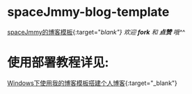 
# spaceJmmy-blog-template
[spaceJmmy的博客模板](https://github.com/spaceJmmy/spaceJmmy-blog-template){:target="_blank"}
    欢迎 **fork** 和 **点赞** 哦^_^


# 使用部署教程详见:
[Windows下使用我的博客模板搭建个人博客](https://spacejmmy.github.io/2017/08/26/2017-08-26-Windows%E4%B8%8B%E4%BD%BF%E7%94%A8%E6%88%91%E7%9A%84%E5%8D%9A%E5%AE%A2%E6%A8%A1%E6%9D%BF%E6%90%AD%E5%BB%BA%E4%B8%AA%E4%BA%BA%E5%8D%9A%E5%AE%A2/){:target="_blank"}




